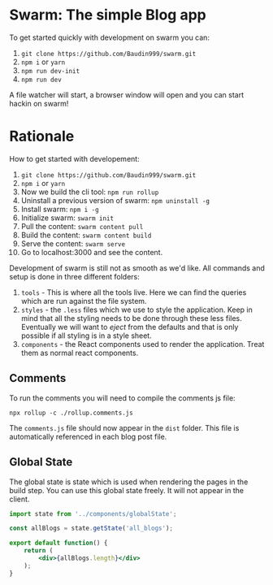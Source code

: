 # Swarm: The simple Blog app

To get started quickly with development on swarm you can:

 1. `git clone https://github.com/Baudin999/swarm.git`
 1. `npm i` or `yarn`
 1. `npm run dev-init`
 1. `npm run dev`

A file watcher will start, a browser window will open and you can start hackin on swarm!



# Rationale


How to get started with developement:

 1. `git clone https://github.com/Baudin999/swarm.git`
 1. `npm i` or `yarn`
 1. Now we build the cli tool: `npm run rollup`
 1. Uninstall a previous version of swarm:
    `npm uninstall -g` 
 1. Install swarm: `npm i -g`
 1. Initialize swarm: `swarm init`
 1. Pull the content: `swarm content pull`
 1. Build the content: `swarm content build`
 1. Serve the content: `swarm serve`
 1. Go to localhost:3000 and see the content.


Development of swarm is still not as smooth as we'd like. All commands and setup is done in three different folders:

 1. `tools` - This is where all the tools live. Here we can find the queries which are run against the file system.
 1. `styles` - the `.less` files which we use to style the application. Keep in mind that all the styling needs to be done through these less files. Eventually we will want to *eject* from the defaults and that is only possible if all styling is in a style sheet.
 1. `components` - the React components used to render the application. Treat them as normal react components.

## Comments

To run the comments you will need to compile the comments js file:

```
npx rollup -c ./rollup.comments.js
```

The `comments.js` file should now appear in the `dist` folder. This file is automatically referenced in each blog post file.


## Global State
The global state is state which is used when rendering the pages in the build step. You can use this global state freely. It will not appear in the client.

```jsx
import state from '../components/globalState';

const allBlogs = state.getState('all_blogs');

export default function() {
    return (
        <div>{allBlogs.length}</div>
    );
}
```